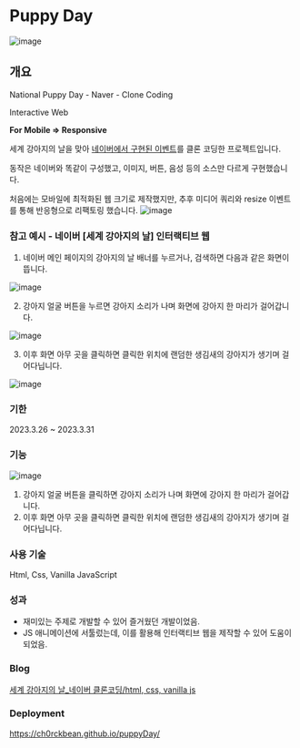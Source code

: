 # Puppy Day


![image](https://github.com/ch0rckbean/puppyDay/assets/86273626/139150b8-91fc-4828-b569-4c077fedcb79)

## 개요

National Puppy Day - Naver - Clone Coding

Interactive Web

**For Mobile => Responsive**

세계 강아지의 날을 맞아 [네이버에서 구현된 이벤트](https://www.notion.so/Puppy-Day-d2cd1ffff3654daf8775109cd38463d2?pvs=21)를 클론 코딩한 프로젝트입니다.

동작은 네이버와 똑같이 구성했고, 이미지, 버튼, 음성 등의 소스만 다르게 구현했습니다.

처음에는 모바일에 최적화된 웹 크기로 제작했지만, 추후 미디어 쿼리와 resize 이벤트를 통해 반응형으로 리팩토링 했습니다.
![image](https://github.com/ch0rckbean/puppyDay/assets/86273626/70b45318-2680-4b85-9ee2-2798ca1900f7)

### 참고 예시 - 네이버 [세계 강아지의 날] 인터랙티브 웹

1. 네이버 메인 페이지의 강아지의 날 배너를 누르거나, 검색하면 다음과 같은 화면이 뜹니다.

![image](https://github.com/ch0rckbean/puppyDay/assets/86273626/73fe38b9-2888-4f2e-867f-8797b3cb5763)

2. 강아지 얼굴 버튼을 누르면 강아지 소리가 나며 화면에 강아지 한 마리가 걸어갑니다.

![image](https://github.com/ch0rckbean/puppyDay/assets/86273626/fcbdeedb-166b-41b0-83bd-ab392a79bc96)

3. 이후 화면 아무 곳을 클릭하면 클릭한 위치에 랜덤한 생김새의 강아지가 생기며 걸어다닙니다. 

![image](https://github.com/ch0rckbean/puppyDay/assets/86273626/5145ffff-ebb2-41b9-abed-8e711604e352)

### 기한

2023.3.26 ~ 2023.3.31

### 기능

![image](https://github.com/ch0rckbean/puppyDay/assets/86273626/15c0f0a7-86ee-445a-8786-0bb666735560)

1. 강아지 얼굴 버튼을 클릭하면 강아지 소리가 나며 화면에 강아지 한 마리가 걸어갑니다.
2. 이후 화면 아무 곳을 클릭하면 클릭한 위치에 랜덤한 생김새의 강아지가 생기며 걸어다닙니다. 

### 사용 기술

Html, Css, Vanilla JavaScript


### 성과

- 재미있는 주제로 개발할 수 있어 즐거웠던 개발이었음.
- JS 애니메이션에 서툴렀는데, 이를 활용해 인터랙티브 웹을 제작할 수 있어 도움이 되었음.

### Blog

[세계 강아지의 날_네이버 클론코딩/html, css, vanilla js](https://blog.naver.com/ch0rckbean/223060429305)

### Deployment
https://ch0rckbean.github.io/puppyDay/ 

